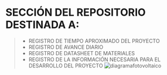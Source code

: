 # **SECCIÓN DEL REPOSITORIO DESTINADA A:**
> - REGISTRO DE TIEMPO APROXIMADO DEL PROYECTO
> - REGISTRO DE AVANCE DIARIO
> - REGISTRO DE DATASHEET DE MATERIALES
> - REGISTRO DE LA INFORMACIÓN NECESARIA PARA EL DESARROLLO DEL PROYECTO
![diagramafotovoltaico](https://user-images.githubusercontent.com/106171748/196041268-85e90708-3588-4d1c-97ab-3d3844d70308.jpg)
